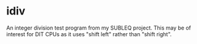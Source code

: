 # idiv
An integer division test program from my SUBLEQ project.
This may be of interest for DIT CPUs as it uses "shift left" rather than "shift right".
